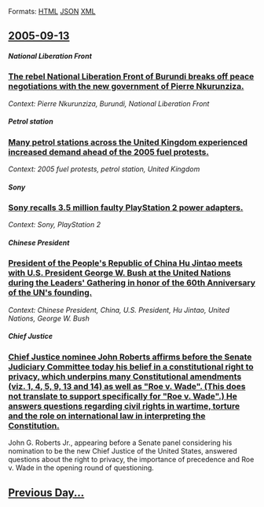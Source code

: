
Formats: [HTML](2005/09/13/index.html)  [JSON](2005/09/13/index.json)  [XML](2005/09/13/index.xml)  

## [2005-09-13](/news/2005/09/13/index.md)

##### National Liberation Front
### [ The rebel National Liberation Front of Burundi breaks off peace negotiations with the new government of Pierre Nkurunziza. ](/news/2005/09/13/the-rebel-national-liberation-front-of-burundi-breaks-off-peace-negotiations-with-the-new-government-of-pierre-nkurunziza.md)
_Context: Pierre Nkurunziza, Burundi, National Liberation Front_

##### Petrol station
### [ Many petrol stations across the United Kingdom experienced increased demand ahead of the 2005 fuel protests. ](/news/2005/09/13/many-petrol-stations-across-the-united-kingdom-experienced-increased-demand-ahead-of-the-2005-fuel-protests.md)
_Context: 2005 fuel protests, petrol station, United Kingdom_

##### Sony
### [ Sony recalls 3.5 million faulty PlayStation 2 power adapters. ](/news/2005/09/13/sony-recalls-3-5-million-faulty-playstation-2-power-adapters.md)
_Context: Sony, PlayStation 2_

##### Chinese President
### [ President of the People's Republic of China Hu Jintao meets with U.S. President George W. Bush at the United Nations during the Leaders' Gathering in honor of the 60th Anniversary of the UN's founding. ](/news/2005/09/13/president-of-the-people-s-republic-of-china-hu-jintao-meets-with-u-s-president-george-w-bush-at-the-united-nations-during-the-leaders-ga.md)
_Context: Chinese President, China, U.S. President, Hu Jintao, United Nations, George W. Bush_

##### Chief Justice
### [ Chief Justice nominee John Roberts affirms before the Senate Judiciary Committee today his belief in a constitutional right to privacy, which underpins many Constitutional amendments (viz. 1, 4, 5, 9, 13 and 14) as well as "Roe v. Wade". (This does not translate to support specifically for "Roe v. Wade".) He answers questions regarding civil rights in wartime, torture and the role on international law in interpreting the Constitution. ](/news/2005/09/13/chief-justice-nominee-john-roberts-affirms-before-the-senate-judiciary-committee-today-his-belief-in-a-constitutional-right-to-privacy-whi.md)
John G. Roberts Jr., appearing before a Senate panel considering his nomination to be the new Chief Justice of the United States, answered questions about the right to privacy, the importance of precedence and Roe v. Wade in the opening round of questioning.

## [Previous Day...](/news/2005/09/12/index.md)

